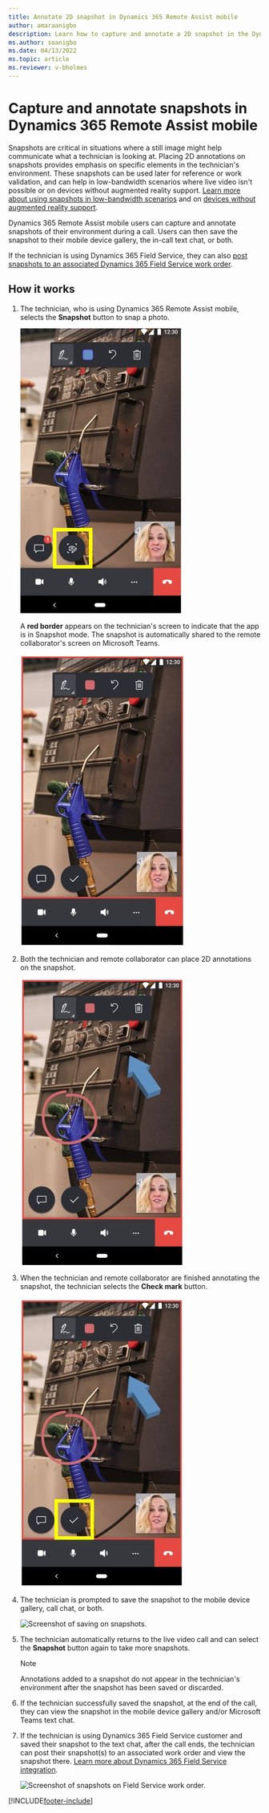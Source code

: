 ```yaml
---
title: Annotate 2D snapshot in Dynamics 365 Remote Assist mobile
author: amaraanigbo
description: Learn how to capture and annotate a 2D snapshot in the Dynamics 365 Remote Assist mobile app. 
ms.author: soanigbo
ms.date: 04/13/2022
ms.topic: article
ms.reviewer: v-bholmes
---
```


# Capture and annotate snapshots in Dynamics 365 Remote Assist mobile 

Snapshots are critical in situations where a still image might help communicate what a technician is looking at. Placing 2D annotations on snapshots provides emphasis on specific elements in the technician's environment. These snapshots can be used later for reference or work validation, and can help in low-bandwidth scenarios where live video isn't possible or on devices without augmented reality support. [Learn more about using snapshots in low-bandwidth scenarios](./poor-network-connectivity.md) and on [devices without augmented reality support](./calls-using-devices-without-AR.md). 

Dynamics 365 Remote Assist mobile users can capture and annotate snapshots of their environment during a call. Users can then save the snapshot to their mobile device gallery, the in-call text chat, or both.

If the technician is using Dynamics 365 Field Service, they can also [post snapshots to an associated Dynamics 365 Field Service work order](./fs-integration.md).

## How it works

1. The technician, who is using Dynamics 365 Remote Assist mobile, selects the **Snapshot** button to snap a photo. 

    ![Screenshot with snapshot button highlighted.](./media/2D-snapshot-1.jpg "Screenshot with snapshot button highlighted")

    A **red border** appears on the technician's screen to indicate that the app is in Snapshot mode. The snapshot is automatically shared to the remote collaborator's screen on Microsoft Teams.

    ![Screenshot of the snapshot with the red border.](./media/2D-snapshot-2.jpg "Screenshot of the snapshot with the red border")

2. Both the technician and remote collaborator can place 2D annotations on the snapshot. 

    ![Screenshot of annotated snapshot.](./media/2D-snapshot-3.jpg "Screenshot of annotated snapshot")

3.	When the technician and remote collaborator are finished annotating the snapshot, the technician selects the **Check mark** button.  

    ![Screenshot showing highlighted Check mark button.](./media/2D-snapshot-4.jpg "Screenshot showing highlighted Check mark button")

4.	The technician is prompted to save the snapshot to the mobile device gallery, call chat, or both. 

    ![Screenshot of saving on snapshots.](./media/snapshot6a.png "Save snapshot")

5. The technician automatically returns to the live video call and can select the **Snapshot** button again to take more snapshots. 
   
    >[!NOTE] 
    > Annotations added to a snapshot do not appear in the technician's environment after the snapshot has been saved or discarded. 

6. If the technician successfully saved the snapshot, at the end of the call, they can view the snapshot in the mobile device gallery and/or Microsoft Teams text chat. 

7. If the technician is using Dynamics 365 Field Service customer and saved their snapshot to the text chat, after the call ends, the technician can post their snapshot(s) to an associated work order and view the snapshot there. [Learn more about Dynamics 365 Field Service integration](./fs-integration.md).

    ![Screenshot of snapshots on Field Service work order.](./media/12.png "Field Service")


[!INCLUDE[footer-include](../../includes/footer-banner.md)]
